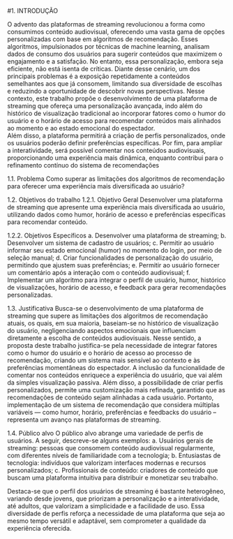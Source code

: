 #1. INTRODUÇÃO

O advento das plataformas de streaming revolucionou a forma como consumimos conteúdo audiovisual, oferecendo uma vasta gama de opções personalizadas com base em algoritmos de recomendação. Esses algoritmos, impulsionados por técnicas de machine learning, analisam dados de consumo dos usuários para sugerir conteúdos que maximizem o engajamento e a satisfação.
No entanto, essa personalização, embora seja eficiente, não está isenta de críticas. Diante desse cenário, um dos principais problemas é a exposição repetidamente a conteúdos semelhantes aos que já consomem, limitando sua diversidade de escolhas e reduzindo a oportunidade de descobrir novas perspectivas.
Nesse contexto, este trabalho propõe o desenvolvimento de uma plataforma de streaming que ofereça uma personalização avançada, indo além do histórico de visualização tradicional ao incorporar fatores como o humor do usuário e o horário de acesso para recomendar conteúdos mais alinhados ao momento e ao estado emocional do espectador.	
Além disso, a plataforma permitirá a criação de perfis personalizados, onde os usuários poderão definir preferências específicas. Por fim, para ampliar a interatividade, será possível comentar nos conteúdos audiovisuais, proporcionando uma experiência mais dinâmica, enquanto contribui para o refinamento contínuo do sistema de recomendações

1.1. Problema
Como superar as limitações dos algoritmos de recomendação para oferecer uma experiência mais diversificada ao usuário?

1.2. Objetivos do trabalho
1.2.1.	Objetivo Geral
Desenvolver uma plataforma de streaming que apresente uma experiência mais diversificada ao usuário, utilizando dados como humor, horário de acesso e preferências específicas para recomendar conteúdo.

1.2.2.	Objetivos Específicos
a.	Desenvolver uma plataforma de streaming;
b.	Desenvolver um sistema de cadastro de usuários;
c.	Permitir ao usuário informar seu estado emocional (humor) no momento do login, por meio de seleção manual;
d.	Criar funcionalidades de personalização do usuário, permitindo que ajustem suas preferências;
e.	Permitir ao usuário fornecer um comentário após a interação com o conteúdo audiovisual;
f.	Implementar um algoritmo para integrar o perfil de usuário, humor, histórico de visualizações, horário de acesso, e feedback para gerar recomendações personalizadas.

1.3. Justificativa
Busca-se o desenvolvimento de uma plataforma de streaming que supere as limitações dos algoritmos de recomendação atuais, os quais, em sua maioria, baseiam-se no histórico de visualização do usuário, negligenciando aspectos emocionais que influenciam diretamente a escolha de conteúdos audiovisuais. 
Nesse sentido, a proposta deste trabalho justifica-se pela necessidade de integrar fatores como o humor do usuário e o horário de acesso ao processo de recomendação, criando um sistema mais sensível ao contexto e às preferências momentâneas do espectador.
A inclusão da funcionalidade de comentar nos conteúdos enriquece a experiência do usuário, que vai além da simples visualização passiva. Além disso, a possibilidade de criar perfis personalizados, permite uma customização mais refinada, garantido que as recomendações de conteúdo sejam alinhadas a cada usuário. 
Portanto, implementação de um sistema de recomendação que considera múltiplas variáveis — como humor, horário, preferências e feedbacks do usuário – representa um avanço nas plataformas de streaming. 

1.4. Público alvo
O público alvo abrange uma variedade de perfis de usuários. A seguir, descreve-se alguns exemplos:
a.	Usuários gerais de streaming: pessoas que consomem conteúdo audiovisual regularmente, com diferentes níveis de familiaridade com a tecnologia;
b.	Entusiastas de tecnologia: indivíduos que valorizam interfaces modernas e recursos personalizados;
c.	Profissionais de conteúdo: criadores de conteúdo que buscam uma plataforma intuitiva para distribuir e monetizar seu trabalho. 

Destaca-se que o perfil dos usuários de streaming é bastante heterogêneo, variando desde jovens, que priorizam a personalização e a interatividade, até adultos, que valorizam a simplicidade e a facilidade de uso. Essa diversidade de perfis reforça a necessidade de uma plataforma que seja ao mesmo tempo versátil e adaptável, sem comprometer a qualidade da experiência oferecida. 
 
